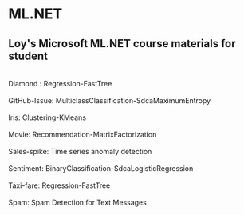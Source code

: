 # ML.NET
## Loy's Microsoft ML.NET course materials for student<br>
<br>
Diamond : Regression-FastTree<br>
<br>
GitHub-Issue: MulticlassClassification-SdcaMaximumEntropy<br>
<br>
Iris: Clustering-KMeans<br>
<br>
Movie: Recommendation-MatrixFactorization<br>
<br>
Sales-spike: Time series anomaly detection<br>
<br>
Sentiment: BinaryClassification-SdcaLogisticRegression<br>
<br>
Taxi-fare: Regression-FastTree<br>
<br>
Spam: Spam Detection for Text Messages
